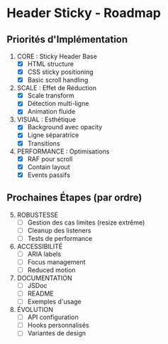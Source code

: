 # Header Sticky - Roadmap

## Priorités d'Implémentation

1. CORE : Sticky Header Base
   - [x] HTML structure
   - [x] CSS sticky positioning
   - [x] Basic scroll handling

2. SCALE : Effet de Réduction
   - [x] Scale transform
   - [x] Détection multi-ligne
   - [x] Animation fluide

3. VISUAL : Esthétique
   - [x] Background avec opacity
   - [x] Ligne séparatrice
   - [x] Transitions

4. PERFORMANCE : Optimisations
   - [x] RAF pour scroll
   - [x] Contain layout
   - [x] Events passifs

## Prochaines Étapes (par ordre)

5. ROBUSTESSE
   - [ ] Gestion des cas limites (resize extrême)
   - [ ] Cleanup des listeners
   - [ ] Tests de performance

6. ACCESSIBILITÉ
   - [ ] ARIA labels
   - [ ] Focus management
   - [ ] Reduced motion

7. DOCUMENTATION
   - [ ] JSDoc
   - [ ] README
   - [ ] Exemples d'usage

8. ÉVOLUTION
   - [ ] API configuration
   - [ ] Hooks personnalisés
   - [ ] Variantes de design
